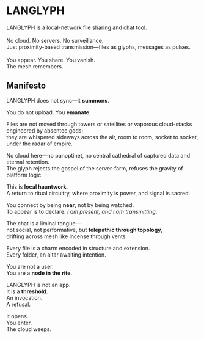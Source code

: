 # LANGLYPH

LANGLYPH is a local-network file sharing and chat tool.  
<br>
No cloud. No servers. No surveillance.  
Just proximity-based transmission—files as glyphs, messages as pulses.  
<br>
You appear. You share. You vanish.   
The mesh remembers.  

## Manifesto

LANGLYPH does not sync—it **summons**.

You do not upload. You **emanate**.

Files are not moved through towers or satellites or vaporous cloud-stacks engineered by absentee gods;  
they are whispered sideways across the air, room to room, socket to socket, under the radar of empire.

No cloud here—no panoptinet, no central cathedral of captured data and eternal retention.  
The glyph rejects the gospel of the server-farm, refuses the gravity of platform logic.

This is **local hauntwork**.  
A return to ritual circuitry, where proximity is power, and signal is sacred.

You connect by being **near**, not by being watched.  
To appear is to declare: *I am present, and I am transmitting*.

The chat is a liminal tongue—  
not social, not performative, but **telepathic through topology**,  
drifting across mesh like incense through vents.

Every file is a charm encoded in structure and extension.  
Every folder, an altar awaiting intention.

You are not a user.  
You are a **node in the rite**.

LANGLYPH is not an app.  
It is a **threshold**.  
An invocation.  
A refusal.

It opens.  
You enter.  
The cloud weeps.
